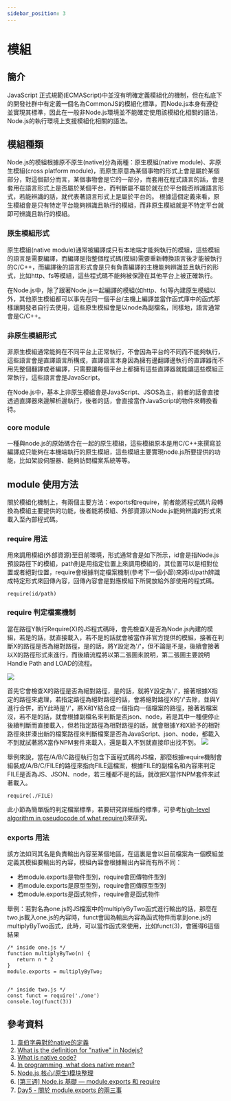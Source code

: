 ```yaml
---
sidebar_position: 3
---
```



# 模組

## 簡介
JavaScript 正式規範(ECMAScript)中並沒有明確定義模組化的機制，但在私底下的開發社群中有定義一個名為CommonJS的模組化標準，而Node.js本身有遵從並實現其標準，因此在一般非Node.js環境並不能確定使用該模組化相關的語法，Node.js的執行環境上支援模組化相關的語法。


## 模組種類
Node.js的模組根據原不原生(native)分為兩種：原生模組(native module)、非原生模組(cross platform module)，而原生原意為某個事物的形式上會是屬於某個部分，對這個部分而言，某個事物會是它的一部分，而套用在程式語言的話，會是套用在語言形式上是否屬於某個平台，而判斷屬不屬於就在於平台能否辨識語言形式，若能辨識的話，就代表著語言形式上是屬於平台的。 根據這個定義來看，原生模組會是只有特定平台能夠辨識且執行的模組，而非原生模組就是不特定平台就即可辨識且執行的模組。

### 原生模組形式
原生模組(native module)通常被編譯成只有本地端才能夠執行的模組，這些模組的語言是需要編譯，而編譯是指整個程式碼(模組)需要重新轉換語言後才能被執行的C/C++，而編譯後的語言形式會是只有負責編譯的主機能夠辨識並且執行的形式，比如http、fs等模組，這些程式碼不能夠被保證在其他平台上被正確執行。

在Node.js中，除了跟著Node.js一起編譯的模組(如http、fs)等內建原生模組以外，其他原生模組都可以事先在同一個平台/主機上編譯並當作函式庫中的函式那樣讓開發者自行去使用，這些原生模組會是以node為副檔名，同樣地，語言通常會是C/C++。

### 非原生模組形式
非原生模組通常能夠在不同平台上正常執行，不會因為平台的不同而不能夠執行，這些語言會是直譯語言所構成，直譯語言本身因為擁有邊翻譯邊執行的直譯器而不用先整個翻譯或者編譯，只需要讓每個平台上都擁有這些直譯器就能讓這些模組正常執行，這些語言會是JavaScript。

在Node.js中，基本上非原生模組會是JavaScript、JSOS為主，前者的話會直接透過直譯器來邊解析邊執行，後者的話，會直接當作JavaScript的物件來轉換看待。

### core module 
一種與node.js的原始碼合在一起的原生模組，這些模組原本是用C/C++來撰寫並編譯成只能夠在本機端執行的原生模組，這些模組主要實現node.js所要提供的功能，比如架設伺服器、能夠訪問檔案系統等等。

## module 使用方法
關於模組化機制上，有兩個主要方法：exports和require，前者能將程式碼片段轉換為模組主要提供的功能，後者能將模組、外部資源以Node.js能夠辨識的形式來載入至內部程式碼。

### require 用法
用來調用模組(外部資源)至目前環境，形式通常會是如下所示，id會是指Node.js預設路徑下的模組，path則是用指定位置上來調用模組的，其位置可以是相對位置或者絕對位置，require會根據判定檔案機制(參考下一個小節)來將id/path辨識成特定形式來回傳內容，回傳內容會是對應模組下所開放給外部使用的程式碼。
```
require(id/path)
```
### require 判定檔案機制
當在路徑Y執行Require(X)的JS程式碼時，會先檢查X是否為Node.js內建的模組，若是的話，就直接載入，若不是的話就會被當作非官方提供的模組，接著在判斷X的路徑是否為絕對路徑，是的話，將Y設定為'/'，但不論是不是，後續會接著以X的路徑形式來進行，而後續流程將以第二張圖來說明，第二張圖主要說明Handle Path and LOAD的流程。

![](https://res.cloudinary.com/dqfxgtyoi/image/upload/v1635152431/blog/nodejs/simpleRequireFlow_lm64kv.png)

首先它會檢查X的路徑是否為絕對路徑，是的話，就將Y設定為'/'，接著根據X指定的路徑來處理，若指定路徑為絕對路徑的話，會將絕對路徑X的'/'去除，並與Y進行合併，而Y此時是'/'，將X和Y結合成一個指向一個檔案的路徑，接著若檔案沒，若不是的話，就會根據副檔名來判斷是否json、node，若是其中一種便停止後續判斷而直接載入，但若指定路徑為相對路徑的話，就會根據Y和X給予的相對路徑來拼湊出新的檔案路徑來判斷檔案是否為JavaScript、json、node，都載入不到就試著將X當作NPM套件來載入，還是載入不到就直接印出找不到。
![](https://res.cloudinary.com/dqfxgtyoi/image/upload/v1635154823/blog/nodejs/simpleIFileType_arw3xb.png)

舉例來說，當在/A/B/C路徑執行包含下面程式碼的JS檔，那麼根據require機制會組裝成/A/B/C/FILE的路徑來指向FILE這檔案，根據FILE的副檔名和內容來判定FILE是否為JS、JSON、node，若三種都不是的話，就改把X當作NPM套件來試著載入。

```
require(./FILE)
```

此小節為簡單版的判定檔案標準，若要研究詳細版的標準，可參考[high-level algorithm in pseudocode of what require()](https://nodejs.org/api/modules.html)來研究。


### exports 用法
該方法如同其名是負責輸出內容至某個地區，在這裏是會以目前檔案為一個模組並定義其模組要輸出的內容，模組內容會根據輸出內容而有所不同：
 - 若module.exports是物件型別，require會回傳物件型別
 - 若module.exports是原型型別，require會回傳原型型別
 - 若module.exports是函式物件，require會是函式物件

舉例：若對名為one.js的JS檔案中的multiplyByTwo函式進行輸出的話，那麼在two.js載入one.js的內容時，funct會因為輸出內容為函式物件而拿到one.js的multiplyByTwo函式，此時，可以當作函式來使用，比如funct(3)，會獲得6這個結果

```
/* inside one.js */
function multiplyByTwo(n) {
   return n * 2
}
module.exports = multiplyByTwo;


/* inside two.js */
const funct = require('./one')
console.log(funct(3))
```


## 參考資料
1. [韋伯字典對於native的定義](https://www.merriam-webster.com/dictionary/native)
2. [What is the definition for "native" in Nodejs?](https://stackoverflow.com/questions/24949108/what-is-the-definition-for-native-in-nodejs)
3. [What is native code?](https://www.quora.com/What-is-native-code)
4. [In programming, what does native mean?](https://www.quora.com/In-programming-what-does-native-mean)
5. [Node.js 核心(原生)模块整理](https://itbilu.com/nodejs/core/N1tv0Pgd-.html)
6. [[第三週] Node.js 基礎 — module.exports 和 require](https://miahsuwork.medium.com/第三週-node-js-基礎-module-exports-和-require-2f9f6915d9f0)
7. [Day5 - 關於 module.exports 的兩三事](https://ithelp.ithome.com.tw/articles/10185083)
